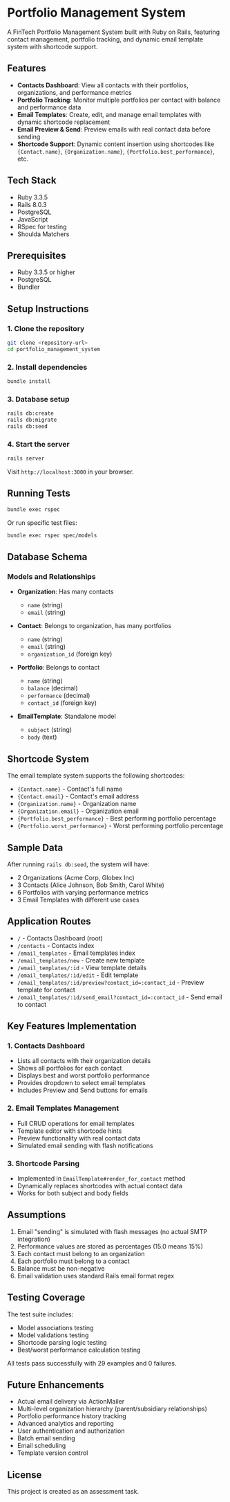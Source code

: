 # Portfolio Management System

A FinTech Portfolio Management System built with Ruby on Rails, featuring contact management, portfolio tracking, and dynamic email template system with shortcode support.

## Features

- **Contacts Dashboard**: View all contacts with their portfolios, organizations, and performance metrics
- **Portfolio Tracking**: Monitor multiple portfolios per contact with balance and performance data
- **Email Templates**: Create, edit, and manage email templates with dynamic shortcode replacement
- **Email Preview & Send**: Preview emails with real contact data before sending
- **Shortcode Support**: Dynamic content insertion using shortcodes like `{Contact.name}`, `{Organization.name}`, `{Portfolio.best_performance}`, etc.

## Tech Stack

- Ruby 3.3.5
- Rails 8.0.3
- PostgreSQL
- JavaScript
- RSpec for testing
- Shoulda Matchers

## Prerequisites

- Ruby 3.3.5 or higher
- PostgreSQL
- Bundler

## Setup Instructions

### 1. Clone the repository

```bash
git clone <repository-url>
cd portfolio_management_system
```

### 2. Install dependencies

```bash
bundle install
```

### 3. Database setup

```bash
rails db:create
rails db:migrate
rails db:seed
```

### 4. Start the server

```bash
rails server
```

Visit `http://localhost:3000` in your browser.

## Running Tests

```bash
bundle exec rspec
```

Or run specific test files:

```bash
bundle exec rspec spec/models
```

## Database Schema

### Models and Relationships

- **Organization**: Has many contacts
  - `name` (string)
  - `email` (string)

- **Contact**: Belongs to organization, has many portfolios
  - `name` (string)
  - `email` (string)
  - `organization_id` (foreign key)

- **Portfolio**: Belongs to contact
  - `name` (string)
  - `balance` (decimal)
  - `performance` (decimal)
  - `contact_id` (foreign key)

- **EmailTemplate**: Standalone model
  - `subject` (string)
  - `body` (text)

## Shortcode System

The email template system supports the following shortcodes:

- `{Contact.name}` - Contact's full name
- `{Contact.email}` - Contact's email address
- `{Organization.name}` - Organization name
- `{Organization.email}` - Organization email
- `{Portfolio.best_performance}` - Best performing portfolio percentage
- `{Portfolio.worst_performance}` - Worst performing portfolio percentage

## Sample Data

After running `rails db:seed`, the system will have:

- 2 Organizations (Acme Corp, Globex Inc)
- 3 Contacts (Alice Johnson, Bob Smith, Carol White)
- 6 Portfolios with varying performance metrics
- 3 Email Templates with different use cases

## Application Routes

- `/` - Contacts Dashboard (root)
- `/contacts` - Contacts index
- `/email_templates` - Email templates index
- `/email_templates/new` - Create new template
- `/email_templates/:id` - View template details
- `/email_templates/:id/edit` - Edit template
- `/email_templates/:id/preview?contact_id=:contact_id` - Preview template for contact
- `/email_templates/:id/send_email?contact_id=:contact_id` - Send email to contact

## Key Features Implementation

### 1. Contacts Dashboard
- Lists all contacts with their organization details
- Shows all portfolios for each contact
- Displays best and worst portfolio performance
- Provides dropdown to select email templates
- Includes Preview and Send buttons for emails

### 2. Email Templates Management
- Full CRUD operations for email templates
- Template editor with shortcode hints
- Preview functionality with real contact data
- Simulated email sending with flash notifications

### 3. Shortcode Parsing
- Implemented in `EmailTemplate#render_for_contact` method
- Dynamically replaces shortcodes with actual contact data
- Works for both subject and body fields

## Assumptions

1. Email "sending" is simulated with flash messages (no actual SMTP integration)
2. Performance values are stored as percentages (15.0 means 15%)
3. Each contact must belong to an organization
4. Each portfolio must belong to a contact
5. Balance must be non-negative
6. Email validation uses standard Rails email format regex

## Testing Coverage

The test suite includes:

- Model associations testing
- Model validations testing
- Shortcode parsing logic testing
- Best/worst performance calculation testing

All tests pass successfully with 29 examples and 0 failures.

## Future Enhancements

- Actual email delivery via ActionMailer
- Multi-level organization hierarchy (parent/subsidiary relationships)
- Portfolio performance history tracking
- Advanced analytics and reporting
- User authentication and authorization
- Batch email sending
- Email scheduling
- Template version control

## License

This project is created as an assessment task.
